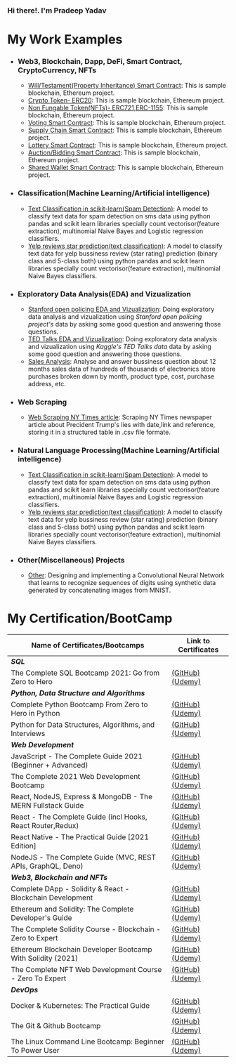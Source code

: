 ### Hi there!. I'm Pradeep Yadav

<!--

**pradeep-dsml/pradeep-dsml** is a ✨ _special_ ✨ repository because its `README.md` (this file) appears on your GitHub profile.

-->

# My Work Examples 


- ### Web3, Blockchain, Dapp, DeFi, Smart Contract, CryptoCurrency, NFTs
	- [Will/Testament(Property Inheritance) Smart Contract]():  This is sample blockchain, Ethereum project.
	- [Crypto Token- ERC20]():  This is sample blockchain, Ethereum project.
	- [Non Fungable Token(NFTs)- ERC721,ERC-1155]():  This is sample blockchain, Ethereum project.
	- [Voting Smart Contract]():  This is sample blockchain, Ethereum project.
	- [Supply Chain Smart Contract]():  This is sample blockchain, Ethereum project.
	- [Lottery Smart Contract]():  This is sample blockchain, Ethereum project.
	- [Auction/Bidding Smart Contract]():  This is sample blockchain, Ethereum project.
	- [Shared Wallet Smart Contract]():  This is sample blockchain, Ethereum project.


- ### Classification(Machine Learning/Artificial intelligence)
	- [Text Classification in scikit-learn(Spam Detection)](https://github.com/pradeep-dsml/text-classification/tree/main/spam%20detection):  A model to classify text data for spam detection on sms data using python pandas and scikit learn libraries specially count vectorisor(feature extraction), multinomial Naive Bayes and Logistic regression classifiers.
	- [Yelp reviews star prediction(text classification)](https://github.com/pradeep-dsml/text-classification/tree/main/yelp%20review):  A model to classify text data for yelp bussiness review (star rating) prediction (binary class and 5-class both) using python pandas and scikit learn libraries specially count vectorisor(feature extraction), multinomial Naive Bayes classifiers.
<!--
- ### Regression
	- [Predicting Boston Housing Prices](link): A model to predict the value of a given house in the Boston real estate market using various statistical analysis tools. Identified the best price that a client can sell their house utilizing machine learning.
		
	
	- [Unsupervised Learning: Creating Customer Segments](link): Analyzing a dataset containing data on various customers' annual spending amounts (reported in monetary units) of diverse product categories for discovering internal structure, patterns and knowledge.
	- [Reinforcement Learning: Training a Smartcab to Drive](link): Creating an optimized Q-Learning driving agent that will navigate a Smartcab through its environment towards a goal.
-->
	
		
- ### Exploratory Data Analysis(EDA) and Vizualization
	- [Stanford open policing EDA and Vizualization](https://github.com/pradeep-dsml/EDA/tree/main/Stanford%20open%20policing):  Doing exploratory data analysis and vizualization using _Stanford open policing project's_ data by asking some good question and answering those questions.
	- [TED Talks EDA and Vizualization](https://github.com/pradeep-dsml/EDA/tree/main/TED%20Talks):  Doing exploratory data analysis and vizualization using _Kaggle's TED Talks data_ data by asking some good question and answering those questions.
	- [Sales Analysis](https://github.com/pradeep-dsml/EDA/tree/main/Sales%20Analysis): Analyse and answer bussiness question about 12 months  sales data of hundreds of thousands of electronics store purchases broken down by month, product type, cost, purchase address, etc.
	

- ### Web Scraping
	- [Web Scraping NY Times article](https://github.com/pradeep-dsml/Web-Scraping/tree/main/Web%20Scraping%20NY%20Times):  Scraping NY Times newspaper article about Precident Trump's lies with date,link and reference, storing it in a structured table in .csv file formate.



<!--
- ### Optimization Projects

	- #### Linear Programming
		- [Transportation Problem](Link):  A model to classify text data for spam detection on sms data using python pandas and scikit learn libraries specially count vectorisor(feature extraction), multinomial Naive Bayes and Logistic regression classifiers.

	- #### Dynamic Programming
		- [Coin Change Problem](link):  A model to classify text data for spam detection on sms data using python pandas and scikit learn libraries specially count vectorisor(feature extraction), multinomial Naive Bayes and Logistic regression classifiers.
-->
	

- ### Natural Language Processing(Machine Learning/Artificial intelligence)
	- [Text Classification in scikit-learn(Spam Detection)](https://github.com/pradeep-dsml/text-classification/tree/main/spam%20detection):  A model to classify text data for spam detection on sms data using python pandas and scikit learn libraries specially count vectorisor(feature extraction), multinomial Naive Bayes and Logistic regression classifiers.
	- [Yelp reviews star prediction(text classification)](https://github.com/pradeep-dsml/text-classification/tree/main/yelp%20review):  A model to classify text data for yelp bussiness review (star rating) prediction (binary class and 5-class both) using python pandas and scikit learn libraries specially count vectorisor(feature extraction), multinomial Naive Bayes classifiers.


<!--
- ### Computer Vision Projects
	- [Project1](link):  Designing and implementing a Convolutional Neural Network that learns to recognize sequences of digits using synthetic data generated by concatenating images from MNIST.
	- [Project2](link):  Designing and implementing a Convolutional Neural Network that learns to recognize sequences of digits using synthetic data generated by concatenating images from MNIST.

- ### Time Series Analysis/Forecasting Projects
	- [Project1](link):  Designing and implementing a Convolutional Neural Network that learns to recognize sequences of digits using synthetic data generated by concatenating images from MNIST.
	- [Project2](link):  Designing and implementing a Convolutional Neural Network that learns to recognize sequences of digits using synthetic data generated by concatenating images from MNIST.

- ### BigData Analytics Projects(PySpark)
	- [Project1](link):  Designing and implementing a Convolutional Neural Network that learns to recognize sequences of digits using synthetic data generated by concatenating images from MNIST.
	- [Project2](link):  Designing and implementing a Convolutional Neural Network that learns to recognize sequences of digits using synthetic data generated by concatenating images from MNIST.


-->


- ### Other(Miscellaneous) Projects
	- [Other](link):  Designing and implementing a Convolutional Neural Network that learns to recognize sequences of digits using synthetic data generated by concatenating 
images from MNIST.

# My Certification/BootCamp

| **Name of Certificates/Bootcamps** | **Link to Certificates** |
| ------------- | ------------- |
| _**SQL**_  |  |
| The Complete SQL Bootcamp 2021: Go from Zero to Hero       | [(GitHub)](https://github.com/pradeep-dsml/My_Certification/blob/main/SQL%20Certificate(pdf).pdf) [(Udemy)](https://www.udemy.com/certificate/UC-2b32afcf-7eca-4222-9efd-d83c4cc4c0ce/) |
| _**Python, Data Structure and Algorithms**_  |  |
| Complete Python Bootcamp From Zero to Hero in Python       | [(GitHub)](https://github.com/pradeep-dsml/My_Certification/blob/main/Complete%20Python%20Bootcamp%20Certificate(pdf).pdf) [(Udemy)](https://www.udemy.com/certificate/UC-430e20ca-594d-4af2-b8fe-43e95153ae13/) |
| Python for Data Structures, Algorithms, and Interviews     | [(GitHub)](https://github.com/pradeep-dsml/My_Certification/blob/main/Python%20DataStructure%20Algorithms%20Certificate(pdf).pdf) [(Udemy)](https://www.udemy.com/certificate/UC-7be1f504-953d-49c5-a7a6-a785969e3a0c/) |
| _**Web Development**_  |  |
| JavaScript - The Complete Guide 2021 (Beginner + Advanced) | [(GitHub)](https://github.com/pradeep-dsml/My_Certification/blob/main/WebDev/Javascript%20the%20complete%20guide.pdf) [(Udemy)](https://www.udemy.com/certificate/UC-cb6449ab-8b3e-4b33-beab-50786fe81653/) |
| The Complete 2021 Web Development Bootcamp                 | [(GitHub)](https://github.com/pradeep-dsml/My_Certification/blob/main/Complete%20Web%20Dev%20Certificate(pdf).pdf) [(Udemy)](https://www.udemy.com/certificate/UC-093175a2-5dfa-42c7-a623-1406d9566f14/) |
| React, NodeJS, Express & MongoDB - The MERN Fullstack Guide| [(GitHub)](https://github.com/pradeep-dsml/My_Certification/blob/main/MERN%20Stack%20Certificate(pdf).pdf) [(Udemy)](https://www.udemy.com/certificate/UC-f3583717-bfb2-48b6-889e-722df3da30b7/) |
| React - The Complete Guide (incl Hooks, React Router,Redux)| [(GitHub)](https://github.com/pradeep-dsml/My_Certification/blob/main/React%20js%20Certificate(pdf).pdf) [(Udemy)](https://www.udemy.com/certificate/UC-d81e512c-6705-4b50-a70a-09cb8545aa90/) |
| React Native - The Practical Guide [2021 Edition]          | [(GitHub)](https://github.com/pradeep-dsml/My_Certification/blob/main/React%20Native%20Certificate(pdf).pdf) [(Udemy)](https://www.udemy.com/certificate/UC-3a482a02-bd49-4923-9cf6-5b0f70ea57c4/) |
| NodeJS - The Complete Guide (MVC, REST APIs, GraphQL, Deno)| [(GitHub)](https://github.com/pradeep-dsml/My_Certification/blob/main/Nodejs%20certificate(pdf).pdf) [(Udemy)](https://www.udemy.com/certificate/UC-fe66e3ce-9cb7-4757-8b56-d7ae70d1143f/) |
| _**Web3, Blockchain and NFTs**_  |  |
| Complete DApp - Solidity & React - Blockchain Development  | [(GitHub)](https://github.com/pradeep-dsml/My_Certification/blob/main/Blockchain/Complete%20Dapp(Blockchain%2BEthereum).pdf) [(Udemy)](https://www.udemy.com/certificate/UC-d891a8fd-66aa-47a7-894e-3ca0d83c0040/) |
| Ethereum and Solidity: The Complete Developer's Guide      | [(GitHub)](https://github.com/pradeep-dsml/My_Certification/blob/main/Blockchain/Ethereum%20Solidity(Blockchain).pdf) [(Udemy)](https://www.udemy.com/certificate/UC-600c4b84-25c4-4029-bc95-c9aa678e32f8/) |
| The Complete Solidity Course - Blockchain - Zero to Expert | [(GitHub)](https://github.com/pradeep-dsml/My_Certification/blob/main/Blockchain/Complete%20Solidoty(Blockchain%2BEthereum).pdf) [(Udemy)](https://www.udemy.com/certificate/UC-e4dc4fbe-3333-4912-9761-9ce4057eb785/) |
| Ethereum Blockchain Developer Bootcamp With Solidity (2021)| [(GitHub)](https://github.com/pradeep-dsml/My_Certification/blob/main/Blockchain/Ethereum%20Web%20Developer.pdf) [(Udemy)](https://www.udemy.com/certificate/UC-d1afdc79-364c-48b5-b8f7-f800ef553a68/) |
| The Complete NFT Web Development Course - Zero To Expert   | [(GitHub)](https://github.com/pradeep-dsml/My_Certification/blob/main/Blockchain/NFT%20Web%20Development.pdf) [(Udemy)](https://www.udemy.com/certificate/UC-c4ee678a-4dac-4af5-9c3d-ce31e2b6278d/) |
| _**DevOps**_  |  |
| Docker & Kubernetes: The Practical Guide                   | [(GitHub)](https://github.com/pradeep-dsml/My_Certification/blob/main/Docker%20Kubernetes%20Certificate(pdf).pdf) [(Udemy)](https://www.udemy.com/certificate/UC-fc8021f6-97f3-4ca2-89f1-58f34e0c9a21/) |
| The Git & Github Bootcamp                                  | [(GitHub)]() [(Udemy)]() |
| The Linux Command Line Bootcamp: Beginner To Power User    | [(GitHub)]() [(Udemy)]() |

<!--

| Python and Flask Bootcamp: Create Websites using Flask     | [(GitHub)](https://github.com/pradeep-dsml/My_Certification/blob/main/Python%20Flask%20Certificate(pdf).pdf) [(Udemy)](https://www.udemy.com/certificate/UC-5ba7d161-e2e6-4828-902b-6f9e104083ab/) |
| Python and Django Full Stack Web Developer Bootcamp        | [(GitHub)](https://github.com/pradeep-dsml/My_Certification/blob/main/Python%20Django%20Certificate(pdf).pdf) [(Udemy)](https://www.udemy.com/certificate/UC-e7e91b3b-ce98-4d44-aee1-9502eb8c33f1/) |


| _**Machine Learning and Deep Learning**_  |  |
| Data Science and Machine Learning Bootcamp with R          | [(GitHub)](https://github.com/pradeep-dsml/My_Certification/blob/main/DS_ML%20in%20R%20Certificate(pdf).pdf) [(Udemy)](https://www.udemy.com/certificate/UC-b311e2c1-16a2-4e64-a75e-e64e0661a337/) |
| Python for Machine Learning & Data Science Masterclass     | [(GitHub)](https://github.com/pradeep-dsml/My_Certification/blob/main/Python%20DS_ML%20Certificate(pdf).pdf) [(Udemy)](https://www.udemy.com/certificate/UC-92fb0eb2-a26c-4b3c-8a69-70d259067abe/) |
| Complete Tensorflow 2 and Keras Deep Learning Bootcamp     | [(GitHub)](https://github.com/pradeep-dsml/My_Certification/blob/main/TensorFlow2_Keras%20Certificate(pdf).pdf) [(Udemy)](https://www.udemy.com/certificate/UC-588790cd-b513-4815-8d40-cbac716a7bd7/) |
| NLP-Natural Language Processing with Python                | [(GitHub)](https://github.com/pradeep-dsml/My_Certification/blob/main/NLP_Certificate(pdf).pdf) [(Udemy)](https://www.udemy.com/certificate/UC-f7f4cc13-7212-42a4-93f2-4a8f12978d85/) |
| Python for Computer Vision with OpenCV and Deep Learning   | [(GitHub)](https://github.com/pradeep-dsml/My_Certification/blob/main/Computer%20Vision%20Certificate(pdf).pdf) [(Udemy)](https://www.udemy.com/certificate/UC-600adf7b-ce14-43aa-bc4d-504ef3078278/) |
| Practical AI with Python and Reinforcement Learning        | [(GitHub)](https://github.com/pradeep-dsml/My_Certification/blob/main/Practical%20AI%20and%20Reinforcement%20Learning%20Certificate(pdf).pdf) [(Udemy)](https://www.udemy.com/certificate/UC-cd860046-6899-443c-906c-a6781582f4ad/) |
| _**Dashboarding and Vizualization**_  |  |
| The Complete Tableau Bootcamp for Data Visualization       | [(GitHub)](https://github.com/pradeep-dsml/My_Certification/blob/main/Tableau%20Certificate(pdf).pdf) [(Udemy)](https://www.udemy.com/certificate/UC-679f7879-9ebd-42db-a3f5-e5cf7bfed88d/) |
| Interactive Python Dashboards with Plotly and Dash         | [(GitHub)](https://github.com/pradeep-dsml/My_Certification/blob/main/Python%20Dashboarding%20Plotly%20Dash%20Certificate(pdf).pdf) [(Udemy)](https://www.udemy.com/certificate/UC-44c47d07-e5a0-4372-90b1-0f4f199b4fe9/) |
| _**BigData/Distributed Computing**_  |  |
| Spark and Python for Big Data with PySpark                 | [(GitHub)](https://github.com/pradeep-dsml/My_Certification/blob/main/PySpark_BigData%20Certificate(pdf).pdf) [(Udemy)](https://www.udemy.com/certificate/UC-642c0722-af01-4e86-8693-b6d3c25379e0/) |
| PySpark Essentials for Data Scientists (Big Data + Python) | [(GitHub)](https://github.com/pradeep-dsml/My_Certification/blob/main/PySpark%20Essentials%20Certificate(pdf).pdf) [(Udemy)](https://www.udemy.com/certificate/UC-db14dc2a-618d-4bbb-b13b-441d1751e0a6/) |
| _**Time Series and Financial Analysis/Forecasting**_  |  |
| Python for Time Series Data Analysis                       | [(GitHub)](https://github.com/pradeep-dsml/My_Certification/blob/main/Time%20Series%20Analysis%20Certificate(pdf).pdf) [(Udemy)](https://www.udemy.com/certificate/UC-edb23ae2-ead1-4fa7-987d-900cf94d72eb/) |
| Python for Financial Analysis and Algorithmic Trading      | [(GitHub)](https://github.com/pradeep-dsml/My_Certification/blob/main/Financial%20Analysis%20Algo%20Trading%20Certificate(pdf).pdf) [(Udemy)](https://www.udemy.com/certificate/UC-dbd2d644-cc0e-4cc4-aff6-88f8c107dffe/) |
-->
